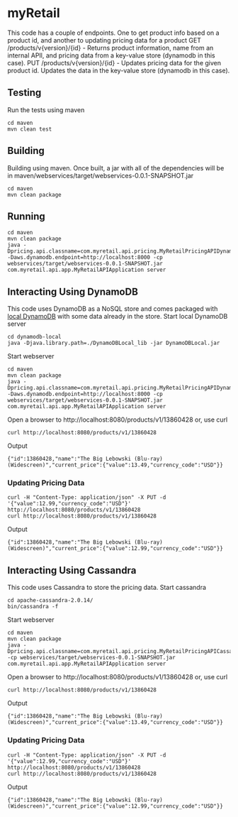 # myRetail
This code has a couple of endpoints.  One to get product info based on a product id, and another to updating pricing data for a product
GET /products/v{version}/{id} - Returns product information, name from an internal APIl, and pricing data from a key-value store (dynamodb in this case).
PUT /products/v{version}/{id} - Updates pricing data for the given product id.  Updates the data in the key-value store (dynamodb in this case).
## Testing
Run the tests using maven
```
cd maven
mvn clean test
```

## Building
Building using maven.  Once built, a jar with all of the dependencies will be in maven/webservices/target/webservices-0.0.1-SNAPSHOT.jar
```
cd maven
mvn clean package
```
## Running
```
cd maven
mvn clean package
java -Dpricing.api.classname=com.myretail.api.pricing.MyRetailPricingAPIDynamoDB -Daws.dynamodb.endpoint=http://localhost:8000 -cp webservices/target/webservices-0.0.1-SNAPSHOT.jar com.myretail.api.app.MyRetailAPIApplication server
```

## Interacting Using DynamoDB
This code uses DynamoDB as a NoSQL store and comes packaged with [local DynamoDB](http://docs.aws.amazon.com/amazondynamodb/latest/developerguide/Tools.DynamoDBLocal.html) with some data already in the store.
Start local DynamoDB server
```
cd dynamodb-local
java -Djava.library.path=./DynamoDBLocal_lib -jar DynamoDBLocal.jar
```
Start webserver
```
cd maven
mvn clean package
java -Dpricing.api.classname=com.myretail.api.pricing.MyRetailPricingAPIDynamoDB -Daws.dynamodb.endpoint=http://localhost:8000 -cp webservices/target/webservices-0.0.1-SNAPSHOT.jar com.myretail.api.app.MyRetailAPIApplication server
```
Open a browser to http://localhost:8080/products/v1/13860428 or, use curl
```
curl http://localhost:8080/products/v1/13860428
```
Output
```
{"id":13860428,"name":"The Big Lebowski (Blu-ray) (Widescreen)","current_price":{"value":13.49,"currency_code":"USD"}}
```

### Updating Pricing Data
```
curl -H "Content-Type: application/json" -X PUT -d '{"value":12.99,"currency_code":"USD"}' http://localhost:8080/products/v1/13860428
curl http://localhost:8080/products/v1/13860428
```
Output
```
{"id":13860428,"name":"The Big Lebowski (Blu-ray) (Widescreen)","current_price":{"value":12.99,"currency_code":"USD"}}
```

## Interacting Using Cassandra
This code uses Cassandra to store the pricing data.
Start cassandra
```
cd apache-cassandra-2.0.14/
bin/cassandra -f
```
Start webserver
```
cd maven
mvn clean package
java -Dpricing.api.classname=com.myretail.api.pricing.MyRetailPricingAPICassandra -cp webservices/target/webservices-0.0.1-SNAPSHOT.jar com.myretail.api.app.MyRetailAPIApplication server
```
Open a browser to http://localhost:8080/products/v1/13860428 or, use curl
```
curl http://localhost:8080/products/v1/13860428
```
Output
```
{"id":13860428,"name":"The Big Lebowski (Blu-ray) (Widescreen)","current_price":{"value":13.49,"currency_code":"USD"}}
```
### Updating Pricing Data
```
curl -H "Content-Type: application/json" -X PUT -d '{"value":12.99,"currency_code":"USD"}' http://localhost:8080/products/v1/13860428
curl http://localhost:8080/products/v1/13860428
```
Output
```
{"id":13860428,"name":"The Big Lebowski (Blu-ray) (Widescreen)","current_price":{"value":12.99,"currency_code":"USD"}}
```
